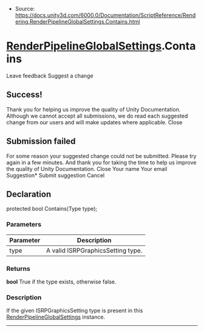 * Source: https://docs.unity3d.com/6000.0/Documentation/ScriptReference/Rendering.RenderPipelineGlobalSettings.Contains.html

#  [RenderPipelineGlobalSettings](https://docs.unity3d.com/6000.0/Documentation/ScriptReference/Rendering.RenderPipelineGlobalSettings.html).Contains
Leave feedback
Suggest a change
## Success!
Thank you for helping us improve the quality of Unity Documentation. Although we cannot accept all submissions, we do read each suggested change from our users and will make updates where applicable.
Close
## Submission failed
For some reason your suggested change could not be submitted. Please <a>try again</a> in a few minutes. And thank you for taking the time to help us improve the quality of Unity Documentation.
Close
Your name Your email Suggestion* Submit suggestion
Cancel
## Declaration
protected bool Contains(Type type); 
### Parameters
Parameter | Description  
---|---  
type | A valid ISRPGraphicsSetting type.  
### Returns
**bool** True if the type exists, otherwise false. 
### Description
If the given ISRPGraphicsSetting type is present in this [RenderPipelineGlobalSettings](https://docs.unity3d.com/6000.0/Documentation/ScriptReference/Rendering.RenderPipelineGlobalSettings.html) instance.
* * *
